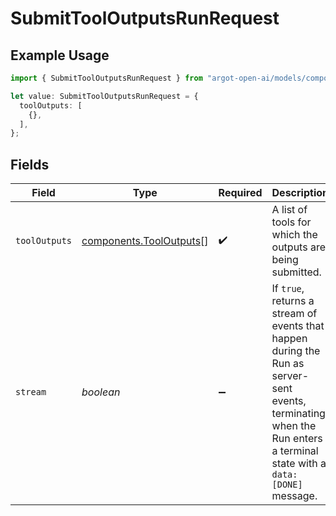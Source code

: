 # SubmitToolOutputsRunRequest

## Example Usage

```typescript
import { SubmitToolOutputsRunRequest } from "argot-open-ai/models/components";

let value: SubmitToolOutputsRunRequest = {
  toolOutputs: [
    {},
  ],
};
```

## Fields

| Field                                                                                                                                                                    | Type                                                                                                                                                                     | Required                                                                                                                                                                 | Description                                                                                                                                                              |
| ------------------------------------------------------------------------------------------------------------------------------------------------------------------------ | ------------------------------------------------------------------------------------------------------------------------------------------------------------------------ | ------------------------------------------------------------------------------------------------------------------------------------------------------------------------ | ------------------------------------------------------------------------------------------------------------------------------------------------------------------------ |
| `toolOutputs`                                                                                                                                                            | [components.ToolOutputs](../../models/components/tooloutputs.md)[]                                                                                                       | :heavy_check_mark:                                                                                                                                                       | A list of tools for which the outputs are being submitted.                                                                                                               |
| `stream`                                                                                                                                                                 | *boolean*                                                                                                                                                                | :heavy_minus_sign:                                                                                                                                                       | If `true`, returns a stream of events that happen during the Run as server-sent events, terminating when the Run enters a terminal state with a `data: [DONE]` message.<br/> |
